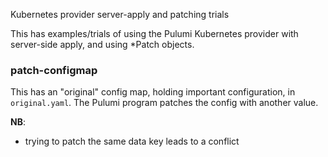 Kubernetes provider server-apply and patching trials

This has examples/trials of using the Pulumi Kubernetes provider with server-side apply,
and using *Patch objects.

### patch-configmap

This has an "original" config map, holding important configuration, in `original.yaml`. The Pulumi
program patches the config with another value.

**NB**:

 - trying to patch the same data key leads to a conflict

